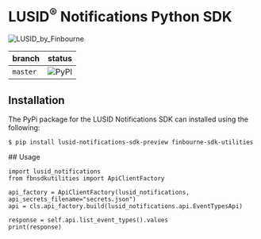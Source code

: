 # LUSID<sup>®</sup> Notifications Python SDK

![LUSID_by_Finbourne](https://content.finbourne.com/LUSID_repo.png)

| branch | status |
| --- | --- |
| `master` |  ![PyPI](https://img.shields.io/pypi/v/lusid-notifications-sdk-preview?color=blue)

## Installation

The PyPi package for the LUSID Notifications SDK can installed using the following:

```
$ pip install lusid-notifications-sdk-preview finbourne-sdk-utilities
```

## Usage

```
import lusid_notifications
from fbnsdkutilities import ApiClientFactory

api_factory = ApiClientFactory(lusid_notifications, api_secrets_filename="secrets.json")
api = cls.api_factory.build(lusid_notifications.api.EventTypesApi)

response = self.api.list_event_types().values
print(response)
```
